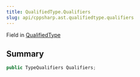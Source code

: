 ```yaml
---
title: QualifiedType.Qualifiers
slug: api/cppsharp.ast.qualifiedtype.qualifiers
---
```

Field in [QualifiedType](/api/cppsharp/ast/qualifiedtype)

## Summary



```csharp
public TypeQualifiers Qualifiers;
```

